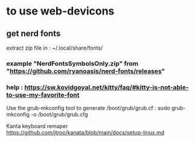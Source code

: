 

# to use web-devicons 

##  get nerd fonts 

extract zip file in :
    ~/.local/share/fonts/
### example "NerdFontsSymbolsOnly.zip" from "https://github.com/ryanoasis/nerd-fonts/releases"
### help : https://sw.kovidgoyal.net/kitty/faq/#kitty-is-not-able-to-use-my-favorite-font


Use the grub-mkconfig tool to generate /boot/grub/grub.cf :
     sudo grub-mkconfig -o /boot/grub/grub.cfg


Kanta keyboard remaper 
https://github.com/jtroo/kanata/blob/main/docs/setup-linux.md
